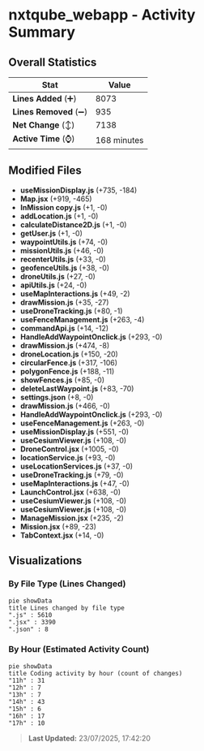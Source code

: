 # nxtqube_webapp - Activity Summary 

## Overall Statistics

| Stat                   | Value                                                             |
| ---------------------- | ----------------------------------------------------------------- |
| **Lines Added** (➕)   | 8073                                          |
| **Lines Removed** (➖) | 935                                        |
| **Net Change** (↕)    | 7138                |
| **Active Time** (⌚)   | 168 minutes |


## Modified Files
- **useMissionDisplay.js** (+735, -184)
- **Map.jsx** (+919, -465)
- **InMission copy.js** (+1, -0)
- **addLocation.js** (+1, -0)
- **calculateDistance2D.js** (+1, -0)
- **getUser.js** (+1, -0)
- **waypointUtils.js** (+74, -0)
- **missionUtils.js** (+46, -0)
- **recenterUtils.js** (+33, -0)
- **geofenceUtils.js** (+38, -0)
- **droneUtils.js** (+27, -0)
- **apiUtils.js** (+24, -0)
- **useMapInteractions.js** (+49, -2)
- **drawMission.js** (+35, -27)
- **useDroneTracking.js** (+80, -1)
- **useFenceManagement.js** (+263, -4)
- **commandApi.js** (+14, -12)
- **HandleAddWaypointOnclick.js** (+293, -0)
- **drawMission.js** (+474, -8)
- **droneLocation.js** (+150, -20)
- **circularFence.js** (+317, -106)
- **polygonFence.js** (+188, -11)
- **showFences.js** (+85, -0)
- **deleteLastWaypoint.js** (+83, -70)
- **settings.json** (+8, -0)
- **drawMission.js** (+466, -0)
- **HandleAddWaypointOnclick.js** (+293, -0)
- **useFenceManagement.js** (+263, -0)
- **useMissionDisplay.js** (+551, -0)
- **useCesiumViewer.js** (+108, -0)
- **DroneControl.jsx** (+1005, -0)
- **locationService.js** (+93, -0)
- **useLocationServices.js** (+37, -0)
- **useDroneTracking.js** (+79, -0)
- **useMapInteractions.js** (+47, -0)
- **LaunchControl.jsx** (+638, -0)
- **useCesiumViewer.js** (+108, -0)
- **useCesiumViewer.js** (+108, -0)
- **ManageMission.jsx** (+235, -2)
- **Mission.jsx** (+89, -23)
- **TabContext.jsx** (+14, -0)

## Visualizations

### By File Type (Lines Changed)

```mermaid
pie showData
title Lines changed by file type
".js" : 5610
".jsx" : 3390
".json" : 8
```

### By Hour (Estimated Activity Count)

```mermaid
pie showData
title Coding activity by hour (count of changes)
"11h" : 31
"12h" : 7
"13h" : 7
"14h" : 43
"15h" : 6
"16h" : 17
"17h" : 10
```


> **Last Updated:** 23/07/2025, 17:42:20